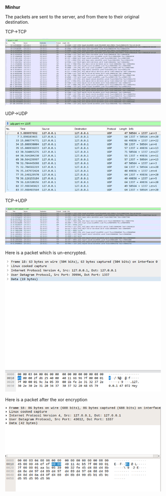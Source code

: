 **Minhur**

The packets are sent to the server, and from there to their original destination.

TCP->TCP

![](photos/tcp_tcp.PNG)

UDP->UDP

![](photos/udp_udp.PNG)

TCP->UDP

![](photos/tcp_udp.PNG)

Here is a packet which is un-encrypted.

![](photos/Raw.PNG)

Here is a packet after the xor encryption

![](photos/Encrypted.png)
